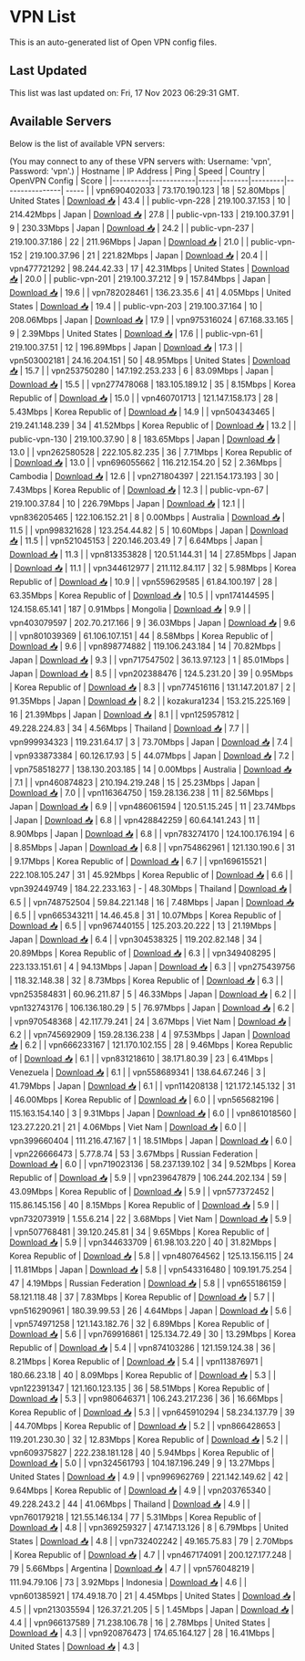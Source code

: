 # VPN List

This is an auto-generated list of Open VPN config files.

## Last Updated

This list was last updated on: Fri, 17 Nov 2023 06:29:31 GMT.

## Available Servers

Below is the list of available VPN servers:

(You may connect to any of these VPN servers with: Username: 'vpn', Password: 'vpn'.)
| Hostname | IP Address | Ping | Speed | Country | OpenVPN Config | Score |
|----------|------------|------|-------|---------|----------------| ----- |
| vpn690402033 | 73.170.190.123 | 18 | 52.80Mbps | United States | [Download 📥](./configs/server_0_US.ovpn) | 43.4 |
| public-vpn-228 | 219.100.37.153 | 10 | 214.42Mbps | Japan | [Download 📥](./configs/server_1_JP.ovpn) | 27.8 |
| public-vpn-133 | 219.100.37.91 | 9 | 230.33Mbps | Japan | [Download 📥](./configs/server_2_JP.ovpn) | 24.2 |
| public-vpn-237 | 219.100.37.186 | 22 | 211.96Mbps | Japan | [Download 📥](./configs/server_3_JP.ovpn) | 21.0 |
| public-vpn-152 | 219.100.37.96 | 21 | 221.82Mbps | Japan | [Download 📥](./configs/server_4_JP.ovpn) | 20.4 |
| vpn477721292 | 98.244.42.33 | 17 | 42.31Mbps | United States | [Download 📥](./configs/server_5_US.ovpn) | 20.0 |
| public-vpn-201 | 219.100.37.212 | 9 | 157.84Mbps | Japan | [Download 📥](./configs/server_6_JP.ovpn) | 19.6 |
| vpn782028461 | 136.23.35.6 | 41 | 4.05Mbps | United States | [Download 📥](./configs/server_7_US.ovpn) | 19.4 |
| public-vpn-203 | 219.100.37.164 | 10 | 208.06Mbps | Japan | [Download 📥](./configs/server_8_JP.ovpn) | 17.9 |
| vpn975316024 | 67.168.33.165 | 9 | 2.39Mbps | United States | [Download 📥](./configs/server_9_US.ovpn) | 17.6 |
| public-vpn-61 | 219.100.37.51 | 12 | 196.89Mbps | Japan | [Download 📥](./configs/server_10_JP.ovpn) | 17.3 |
| vpn503002181 | 24.16.204.151 | 50 | 48.95Mbps | United States | [Download 📥](./configs/server_11_US.ovpn) | 15.7 |
| vpn253750280 | 147.192.253.233 | 6 | 83.09Mbps | Japan | [Download 📥](./configs/server_12_JP.ovpn) | 15.5 |
| vpn277478068 | 183.105.189.12 | 35 | 8.15Mbps | Korea Republic of | [Download 📥](./configs/server_13_KR.ovpn) | 15.0 |
| vpn460701713 | 121.147.158.173 | 28 | 5.43Mbps | Korea Republic of | [Download 📥](./configs/server_14_KR.ovpn) | 14.9 |
| vpn504343465 | 219.241.148.239 | 34 | 41.52Mbps | Korea Republic of | [Download 📥](./configs/server_15_KR.ovpn) | 13.2 |
| public-vpn-130 | 219.100.37.90 | 8 | 183.65Mbps | Japan | [Download 📥](./configs/server_16_JP.ovpn) | 13.0 |
| vpn262580528 | 222.105.82.235 | 36 | 7.71Mbps | Korea Republic of | [Download 📥](./configs/server_17_KR.ovpn) | 13.0 |
| vpn696055662 | 116.212.154.20 | 52 | 2.36Mbps | Cambodia | [Download 📥](./configs/server_18_KH.ovpn) | 12.6 |
| vpn271804397 | 221.154.173.193 | 30 | 7.43Mbps | Korea Republic of | [Download 📥](./configs/server_19_KR.ovpn) | 12.3 |
| public-vpn-67 | 219.100.37.84 | 10 | 226.79Mbps | Japan | [Download 📥](./configs/server_20_JP.ovpn) | 12.1 |
| vpn836205465 | 122.106.152.21 | 8 | 0.00Mbps | Australia | [Download 📥](./configs/server_21_AU.ovpn) | 11.5 |
| vpn998321628 | 123.254.44.82 | 5 | 10.60Mbps | Japan | [Download 📥](./configs/server_22_JP.ovpn) | 11.5 |
| vpn521045153 | 220.146.203.49 | 7 | 6.64Mbps | Japan | [Download 📥](./configs/server_23_JP.ovpn) | 11.3 |
| vpn813353828 | 120.51.144.31 | 14 | 27.85Mbps | Japan | [Download 📥](./configs/server_24_JP.ovpn) | 11.1 |
| vpn344612977 | 211.112.84.117 | 32 | 5.98Mbps | Korea Republic of | [Download 📥](./configs/server_25_KR.ovpn) | 10.9 |
| vpn559629585 | 61.84.100.197 | 28 | 63.35Mbps | Korea Republic of | [Download 📥](./configs/server_26_KR.ovpn) | 10.5 |
| vpn174144595 | 124.158.65.141 | 187 | 0.91Mbps | Mongolia | [Download 📥](./configs/server_27_MN.ovpn) | 9.9 |
| vpn403079597 | 202.70.217.166 | 9 | 36.03Mbps | Japan | [Download 📥](./configs/server_28_JP.ovpn) | 9.6 |
| vpn801039369 | 61.106.107.151 | 44 | 8.58Mbps | Korea Republic of | [Download 📥](./configs/server_29_KR.ovpn) | 9.6 |
| vpn898774882 | 119.106.243.184 | 14 | 70.82Mbps | Japan | [Download 📥](./configs/server_30_JP.ovpn) | 9.3 |
| vpn717547502 | 36.13.97.123 | 1 | 85.01Mbps | Japan | [Download 📥](./configs/server_31_JP.ovpn) | 8.5 |
| vpn202388476 | 124.5.231.20 | 39 | 0.95Mbps | Korea Republic of | [Download 📥](./configs/server_32_KR.ovpn) | 8.3 |
| vpn774516116 | 131.147.201.87 | 2 | 91.35Mbps | Japan | [Download 📥](./configs/server_33_JP.ovpn) | 8.2 |
| kozakura1234 | 153.215.225.169 | 16 | 21.39Mbps | Japan | [Download 📥](./configs/server_34_JP.ovpn) | 8.1 |
| vpn125957812 | 49.228.224.83 | 34 | 4.56Mbps | Thailand | [Download 📥](./configs/server_35_TH.ovpn) | 7.7 |
| vpn999934323 | 119.231.64.17 | 3 | 73.70Mbps | Japan | [Download 📥](./configs/server_36_JP.ovpn) | 7.4 |
| vpn933873384 | 60.126.17.93 | 5 | 44.07Mbps | Japan | [Download 📥](./configs/server_37_JP.ovpn) | 7.2 |
| vpn758518277 | 138.130.203.185 | 14 | 0.00Mbps | Australia | [Download 📥](./configs/server_38_AU.ovpn) | 7.1 |
| vpn460874823 | 210.194.219.248 | 15 | 25.23Mbps | Japan | [Download 📥](./configs/server_39_JP.ovpn) | 7.0 |
| vpn116364750 | 159.28.136.238 | 11 | 82.56Mbps | Japan | [Download 📥](./configs/server_40_JP.ovpn) | 6.9 |
| vpn486061594 | 120.51.15.245 | 11 | 23.74Mbps | Japan | [Download 📥](./configs/server_41_JP.ovpn) | 6.8 |
| vpn428842259 | 60.64.141.243 | 11 | 8.90Mbps | Japan | [Download 📥](./configs/server_42_JP.ovpn) | 6.8 |
| vpn783274170 | 124.100.176.194 | 6 | 8.85Mbps | Japan | [Download 📥](./configs/server_43_JP.ovpn) | 6.8 |
| vpn754862961 | 121.130.190.6 | 31 | 9.17Mbps | Korea Republic of | [Download 📥](./configs/server_44_KR.ovpn) | 6.7 |
| vpn169615521 | 222.108.105.247 | 31 | 45.92Mbps | Korea Republic of | [Download 📥](./configs/server_45_KR.ovpn) | 6.6 |
| vpn392449749 | 184.22.233.163 | - | 48.30Mbps | Thailand | [Download 📥](./configs/server_46_TH.ovpn) | 6.5 |
| vpn748752504 | 59.84.221.148 | 16 | 7.48Mbps | Japan | [Download 📥](./configs/server_47_JP.ovpn) | 6.5 |
| vpn665343211 | 14.46.45.8 | 31 | 10.07Mbps | Korea Republic of | [Download 📥](./configs/server_48_KR.ovpn) | 6.5 |
| vpn967440155 | 125.203.20.222 | 13 | 21.19Mbps | Japan | [Download 📥](./configs/server_49_JP.ovpn) | 6.4 |
| vpn304538325 | 119.202.82.148 | 34 | 20.89Mbps | Korea Republic of | [Download 📥](./configs/server_50_KR.ovpn) | 6.3 |
| vpn349408295 | 223.133.151.61 | 4 | 94.13Mbps | Japan | [Download 📥](./configs/server_51_JP.ovpn) | 6.3 |
| vpn275439756 | 118.32.148.38 | 32 | 8.73Mbps | Korea Republic of | [Download 📥](./configs/server_52_KR.ovpn) | 6.3 |
| vpn253584831 | 60.96.211.87 | 5 | 46.33Mbps | Japan | [Download 📥](./configs/server_53_JP.ovpn) | 6.2 |
| vpn132743176 | 106.136.180.29 | 5 | 76.97Mbps | Japan | [Download 📥](./configs/server_54_JP.ovpn) | 6.2 |
| vpn970548368 | 42.117.79.241 | 24 | 3.67Mbps | Viet Nam | [Download 📥](./configs/server_55_VN.ovpn) | 6.2 |
| vpn745692909 | 159.28.136.238 | 4 | 97.53Mbps | Japan | [Download 📥](./configs/server_56_JP.ovpn) | 6.2 |
| vpn666233167 | 121.170.102.155 | 28 | 9.46Mbps | Korea Republic of | [Download 📥](./configs/server_57_KR.ovpn) | 6.1 |
| vpn831218610 | 38.171.80.39 | 23 | 6.41Mbps | Venezuela | [Download 📥](./configs/server_58_VE.ovpn) | 6.1 |
| vpn558689341 | 138.64.67.246 | 3 | 41.79Mbps | Japan | [Download 📥](./configs/server_59_JP.ovpn) | 6.1 |
| vpn114208138 | 121.172.145.132 | 31 | 46.00Mbps | Korea Republic of | [Download 📥](./configs/server_60_KR.ovpn) | 6.0 |
| vpn565682196 | 115.163.154.140 | 3 | 9.31Mbps | Japan | [Download 📥](./configs/server_61_JP.ovpn) | 6.0 |
| vpn861018560 | 123.27.220.21 | 21 | 4.06Mbps | Viet Nam | [Download 📥](./configs/server_62_VN.ovpn) | 6.0 |
| vpn399660404 | 111.216.47.167 | 1 | 18.51Mbps | Japan | [Download 📥](./configs/server_63_JP.ovpn) | 6.0 |
| vpn226666473 | 5.77.8.74 | 53 | 3.67Mbps | Russian Federation | [Download 📥](./configs/server_64_RU.ovpn) | 6.0 |
| vpn719023136 | 58.237.139.102 | 34 | 9.52Mbps | Korea Republic of | [Download 📥](./configs/server_65_KR.ovpn) | 5.9 |
| vpn239647879 | 106.244.202.134 | 59 | 43.09Mbps | Korea Republic of | [Download 📥](./configs/server_66_KR.ovpn) | 5.9 |
| vpn577372452 | 115.86.145.156 | 40 | 8.15Mbps | Korea Republic of | [Download 📥](./configs/server_67_KR.ovpn) | 5.9 |
| vpn732073919 | 1.55.6.214 | 22 | 3.68Mbps | Viet Nam | [Download 📥](./configs/server_68_VN.ovpn) | 5.9 |
| vpn507768481 | 39.120.245.81 | 34 | 9.65Mbps | Korea Republic of | [Download 📥](./configs/server_69_KR.ovpn) | 5.9 |
| vpn344633709 | 61.98.103.220 | 40 | 31.82Mbps | Korea Republic of | [Download 📥](./configs/server_70_KR.ovpn) | 5.8 |
| vpn480764562 | 125.13.156.115 | 24 | 11.81Mbps | Japan | [Download 📥](./configs/server_71_JP.ovpn) | 5.8 |
| vpn543316480 | 109.191.75.254 | 47 | 4.19Mbps | Russian Federation | [Download 📥](./configs/server_72_RU.ovpn) | 5.8 |
| vpn655186159 | 58.121.118.48 | 37 | 7.83Mbps | Korea Republic of | [Download 📥](./configs/server_73_KR.ovpn) | 5.7 |
| vpn516290961 | 180.39.99.53 | 26 | 4.64Mbps | Japan | [Download 📥](./configs/server_74_JP.ovpn) | 5.6 |
| vpn574971258 | 121.143.182.76 | 32 | 6.89Mbps | Korea Republic of | [Download 📥](./configs/server_75_KR.ovpn) | 5.6 |
| vpn769916861 | 125.134.72.49 | 30 | 13.29Mbps | Korea Republic of | [Download 📥](./configs/server_76_KR.ovpn) | 5.4 |
| vpn874103286 | 121.159.124.38 | 36 | 8.21Mbps | Korea Republic of | [Download 📥](./configs/server_77_KR.ovpn) | 5.4 |
| vpn113876971 | 180.66.23.18 | 40 | 8.09Mbps | Korea Republic of | [Download 📥](./configs/server_78_KR.ovpn) | 5.3 |
| vpn122391347 | 121.160.123.135 | 36 | 58.51Mbps | Korea Republic of | [Download 📥](./configs/server_79_KR.ovpn) | 5.3 |
| vpn980646371 | 106.243.217.236 | 36 | 16.66Mbps | Korea Republic of | [Download 📥](./configs/server_80_KR.ovpn) | 5.3 |
| vpn645910294 | 58.234.137.79 | 39 | 44.70Mbps | Korea Republic of | [Download 📥](./configs/server_81_KR.ovpn) | 5.2 |
| vpn866428653 | 119.201.230.30 | 32 | 12.83Mbps | Korea Republic of | [Download 📥](./configs/server_82_KR.ovpn) | 5.2 |
| vpn609375827 | 222.238.181.128 | 40 | 5.94Mbps | Korea Republic of | [Download 📥](./configs/server_83_KR.ovpn) | 5.0 |
| vpn324561793 | 104.187.196.249 | 9 | 13.27Mbps | United States | [Download 📥](./configs/server_84_US.ovpn) | 4.9 |
| vpn996962769 | 221.142.149.62 | 42 | 9.64Mbps | Korea Republic of | [Download 📥](./configs/server_85_KR.ovpn) | 4.9 |
| vpn203765340 | 49.228.243.2 | 44 | 41.06Mbps | Thailand | [Download 📥](./configs/server_86_TH.ovpn) | 4.9 |
| vpn760179218 | 121.55.146.134 | 77 | 5.31Mbps | Korea Republic of | [Download 📥](./configs/server_87_KR.ovpn) | 4.8 |
| vpn369259327 | 47.147.13.126 | 8 | 6.79Mbps | United States | [Download 📥](./configs/server_88_US.ovpn) | 4.8 |
| vpn732402242 | 49.165.75.83 | 79 | 2.70Mbps | Korea Republic of | [Download 📥](./configs/server_89_KR.ovpn) | 4.7 |
| vpn467174091 | 200.127.177.248 | 79 | 5.66Mbps | Argentina | [Download 📥](./configs/server_90_AR.ovpn) | 4.7 |
| vpn576048219 | 111.94.79.106 | 73 | 3.92Mbps | Indonesia | [Download 📥](./configs/server_91_ID.ovpn) | 4.6 |
| vpn601385921 | 174.49.18.70 | 21 | 4.45Mbps | United States | [Download 📥](./configs/server_92_US.ovpn) | 4.5 |
| vpn213035594 | 126.37.21.205 | 5 | 1.45Mbps | Japan | [Download 📥](./configs/server_93_JP.ovpn) | 4.4 |
| vpn966137589 | 71.238.106.78 | 16 | 2.78Mbps | United States | [Download 📥](./configs/server_94_US.ovpn) | 4.3 |
| vpn920876473 | 174.65.164.127 | 28 | 16.41Mbps | United States | [Download 📥](./configs/server_95_US.ovpn) | 4.3 |
